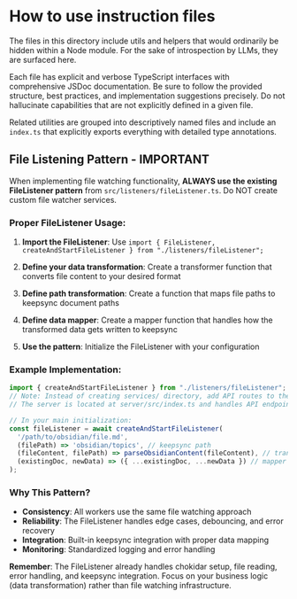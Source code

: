# How to use instruction files
The files in this directory include utils and helpers that would ordinarily be hidden within a Node module. For the sake of introspection by LLMs, they are surfaced here.

Each file has explicit and verbose TypeScript interfaces with comprehensive JSDoc documentation. Be sure to follow the provided structure, best practices, and implementation suggestions precisely. Do not hallucinate capabilities that are not explicitly defined in a given file.

Related utilities are grouped into descriptively named files and include an `index.ts` that explicitly exports everything with detailed type annotations.

## File Listening Pattern - IMPORTANT

When implementing file watching functionality, **ALWAYS use the existing FileListener pattern** from `src/listeners/fileListener.ts`. Do NOT create custom file watcher services.

### Proper FileListener Usage:

1. **Import the FileListener**: Use `import { FileListener, createAndStartFileListener } from "./listeners/fileListener";`

2. **Define your data transformation**: Create a transformer function that converts file content to your desired format

3. **Define path transformation**: Create a function that maps file paths to keepsync document paths  

4. **Define data mapper**: Create a mapper function that handles how the transformed data gets written to keepsync

5. **Use the pattern**: Initialize the FileListener with your configuration

### Example Implementation:
```typescript
import { createAndStartFileListener } from "./listeners/fileListener";
// Note: Instead of creating services/ directory, add API routes to the /server proxy in the react template
// The server is located at server/src/index.ts and handles API endpoints

// In your main initialization:
const fileListener = await createAndStartFileListener(
  '/path/to/obsidian/file.md',
  (filePath) => 'obsidian/topics', // keepsync path
  (fileContent, filePath) => parseObsidianContent(fileContent), // transformer
  (existingDoc, newData) => ({ ...existingDoc, ...newData }) // mapper
);
```

### Why This Pattern?

- **Consistency**: All workers use the same file watching approach
- **Reliability**: The FileListener handles edge cases, debouncing, and error recovery
- **Integration**: Built-in keepsync integration with proper data mapping
- **Monitoring**: Standardized logging and error handling

**Remember**: The FileListener already handles chokidar setup, file reading, error handling, and keepsync integration. Focus on your business logic (data transformation) rather than file watching infrastructure.

